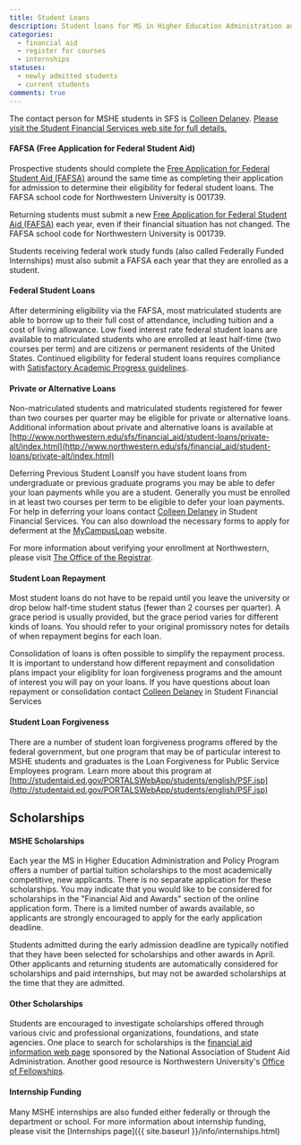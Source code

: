 ```yaml
---
title: Student Loans
description: Student loans for MS in Higher Education Administration and Policy students are administered through Student Financial Services. Students may not receive their student loan offer at the same time as their scholarship and awards offer.
categories: 
  - financial aid
  - register for courses
  - internships
statuses:
  - newly admitted students
  - current students
comments: true
---
```


The contact person for MSHE students in SFS is [Colleen Delaney](mailto:c-delaney@northwestern.edu). [Please visit the Student Financial Services web site for full details.](http://www.northwestern.edu/sfs)

#### FAFSA (Free Application for Federal Student Aid)

Prospective students should complete the [Free Application for Federal Student Aid (FAFSA)](http://www.fafsa.ed.gov/) around the same time as completing their application for admission to determine their eligibility for federal student loans. The FAFSA school code for Northwestern University is 001739.

Returning students must submit a new [Free Application for Federal Student Aid (FAFSA)](http://www.fafsa.ed.gov/) each year, even if their financial situation has not changed. The FAFSA school code for Northwestern University is 001739.

Students receiving federal work study funds (also called Federally Funded Internships) must also submit a FAFSA each year that they are enrolled as a student.

#### Federal Student Loans

After determining eligibility via the FAFSA, most matriculated students are able to borrow up to their full cost of attendance, including tuition and a cost of living allowance. Low fixed interest rate federal student loans are available to matriculated students who are enrolled at least half-time (two courses per term) and are citizens or permanent residents of the United States. Continued eligibility for federal student loans requires compliance with [Satisfactory Academic Progress guidelines](http://www.sesp.northwestern.edu/higher-education/files/pdfs/NU_SESP_SAP_Policy1-12.pdf).

#### Private or Alternative Loans

Non-matriculated students and matriculated students registered for fewer than two courses per quarter may be eligible for private or alternative loans. Additional information about private and alternative loans is available at [http://www.northwestern.edu/sfs/financial_aid/student-loans/private-alt/index.html](http://www.northwestern.edu/sfs/financial_aid/student-loans/private-alt/index.html)

Deferring Previous Student LoansIf you have student loans from undergraduate or previous graduate programs you may be able to defer your loan payments while you are a student. Generally you must be enrolled in at least two courses per term to be eligible to defer your loan payments. For help in deferring your loans contact [Colleen Delaney](mailto:c-delaney@northwestern.edu) in Student Financial Services. You can also download the necessary forms to apply for deferment at the [MyCampusLoan](https://www.mycampusloan.com/static/html/forms/index.html) website.

For more information about verifying your enrollment at Northwestern, please visit [The Office of the Registrar](http://www.registrar.northwestern.edu/academic_records/certification-degree-enrollment_verification.html).

#### Student Loan Repayment

Most student loans do not have to be repaid until you leave the university or drop below half-time student status (fewer than 2 courses per quarter). A grace period is usually provided, but the grace period varies for different kinds of loans. You should refer to your original promissory notes for details of when repayment begins for each loan.

Consolidation of loans is often possible to simplify the repayment process. It is important to understand how different repayment and consolidation plans impact your eligiblity for loan forgiveness programs and the amount of interest you will pay on your loans. If you have questions about loan repayment or consolidation contact [Colleen Delaney](mailto:c-delaney@northwestern.edu) in Student Financial Services

#### Student Loan Forgiveness

There are a number of student loan forgiveness programs offered by the federal government, but one program that may be of particular interest to MSHE students and graduates is the Loan Forgiveness for Public Service Employees program. Learn more about this program at [http://studentaid.ed.gov/PORTALSWebApp/students/english/PSF.jsp](http://studentaid.ed.gov/PORTALSWebApp/students/english/PSF.jsp)

## Scholarships

#### MSHE Scholarships

Each year the MS in Higher Education Administration and Policy Program offers a number of partial tuition scholarships to the most academically competitive, new applicants. There is no separate application for these scholarships. You may indicate that you would like to be considered for scholarships in the "Financial Aid and Awards" section of the online application form. There is a limited number of awards available, so applicants are strongly encouraged to apply for the early application deadline.

Students admitted during the early admission deadline are typically notified that they have been selected for scholarships and other awards in April. Other applicants and returning students are automatically considered for scholarships and paid internships, but may not be awarded scholarships at the time that they are admitted.

#### Other Scholarships

Students are encouraged to investigate scholarships offered through various civic and professional organizations, foundations, and state agencies. One place to search for scholarships is the [financial aid information web page](http://www.finaid.org/) sponsored by the National Association of Student Aid Administration. Another good resource is Northwestern University's [Office of Fellowships](http://www.northwestern.edu/fellowships/).

#### Internship Funding

Many MSHE internships are also funded either federally or through the department or school. For more information about internship funding, please visit the [Internships page]({{ site.baseurl }}/info/internships.html)